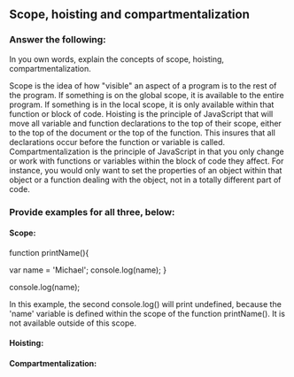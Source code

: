 ## Scope, hoisting and compartmentalization

### Answer the following:
In you own words, explain the concepts of scope, hoisting, compartmentalization.

Scope is the idea of how "visible" an aspect of a program is to the rest of the program.  If something is on the global scope, it is available to the entire program.  If something is in the local scope, it is only available within that function or block of code.  Hoisting is the principle of JavaScript that will move all variable and function declarations to the top of their scope, either to the top of the document or the top of the function.  This insures that all declarations occur before the function or variable is called.  Compartmentalization is the principle of JavaScript in that you only change or work with functions or variables within the block of code they affect.  For instance, you would only want to set the properties of an object within that object or a function dealing with the object, not in a totally different part of code.  

### Provide examples for all three, below:

#### Scope:

function printName(){

  var name = 'Michael';
  console.log(name);
}

console.log(name);

In this example, the second console.log() will print undefined, because the 'name' variable is defined within the scope of the function printName().  It is not available outside of this scope.

#### Hoisting:



#### Compartmentalization:
